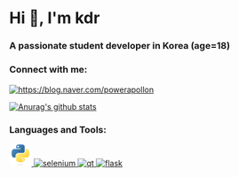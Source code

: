 <h1 align="left">Hi 👋, I'm kdr</h1>
<h3 align="left">A passionate student developer in Korea (age=18)</h3>

<h3 align="left">Connect with me:</h3>
<p align="left">
  
  

  
<a href="https://blog.naver.com/powerapollon" target="blank">
  <img align="center" src="https://blogpfthumb-phinf.pstatic.net/MjAyMTA0MTFfODkg/MDAxNjE4MTMzNTg3Njcy.zCkpb-WufCkQq2e7hPdn87nWRJShipBfDrlbpD6zZhYg.H9QLJUGHMR1XUPeV9f_fBTxp0-sCfjxOEhS_pEjKqAEg.JPEG.powerapollon/profileImage.jpg?type=w161" alt="https://blog.naver.com/powerapollon" height="30" width="40" /></a>
</p>

  [![Anurag's github stats](https://github-readme-stats.vercel.app/api?username=kdrkdrkdr)](https://github.com/kdrkdrkdr/github-readme-stats)

<h3 align="left">Languages and Tools:</h3>
<p align="left">
  <a href="https://www.python.org" target="_blank"> 
    <img src="https://raw.githubusercontent.com/devicons/devicon/master/icons/python/python-original.svg" alt="python" width="40" height="40"/> 
  </a> 
  <a href="https://www.selenium.dev" target="_blank"> 
    <img src="https://raw.githubusercontent.com/detain/svg-logos/780f25886640cef088af994181646db2f6b1a3f8/svg/selenium-logo.svg" alt="selenium" width="40" height="40"/> 
  </a> 
  <a href="https://www.qt.io/" target="_blank"> 
    <img src="https://upload.wikimedia.org/wikipedia/commons/0/0b/Qt_logo_2016.svg" alt="qt" width="40" height="40"/> 
  </a> 
  <a href="https://flask.palletsprojects.com/" target="_blank"> 
    <img src="https://www.vectorlogo.zone/logos/pocoo_flask/pocoo_flask-icon.svg" alt="flask" width="40" height="40"/> 
  </a> 
</p>
